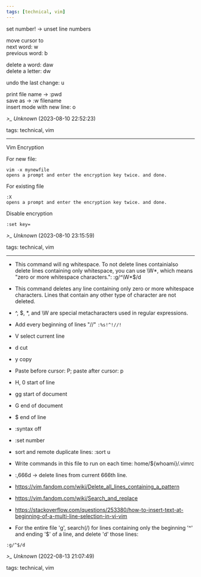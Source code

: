 ```yaml
---
tags: [technical, vim]
---
```


set number! -> unset line numbers  
   
move cursor to  
next word: w   
previous word: b 

delete a word: daw  
delete a letter: dw

undo the last change: u

print file name -> :pwd  
save as -> :w filename  
insert mode with new line: o

*>_ Unknown* (2023-08-10 22:52:23)

tags: technical, vim

---

Vim Encryption

For new file:

```  
vim -x mynewfile  
opens a prompt and enter the encryption key twice. and done.  
```

For existing file

```  
:X  
opens a prompt and enter the encryption key twice. and done.  
```

Disable encryption

```  
:set key=  
```

*>_ Unknown* (2023-08-10 23:15:59)

tags: technical, vim

---

- This command will ng whitespace. To not delete lines containialso delete lines containing only whitespace, you can use \W*, which means "zero or more whitespace characters.": :g/^\W*$/d
- This command deletes any line containing only zero or more whitespace characters. Lines that contain any other type of character are not deleted.
- ^, $, *, and \W are special metacharacters used in regular expressions.
- Add every beginning of lines "//" ```:%s!^!//!```
- V select current line
- d cut
- y copy
- Paste before cursor: P; paste after cursor: p
- H, 0 start of line
- gg start of document
- G end of document
- $ end of line
- :syntax off
- :set number
- sort and remote duplicate lines: :sort u
- Write commands in this file to run on each time: home/${whoami}/.vimrc
- :,666d -> delete lines from current 666th line.
- https://vim.fandom.com/wiki/Delete_all_lines_containing_a_pattern
- https://vim.fandom.com/wiki/Search_and_replace
- https://stackoverflow.com/questions/253380/how-to-insert-text-at-beginning-of-a-multi-line-selection-in-vi-vim

- For the entire file 'g', search(/) for lines containing only the beginning '^' and ending '$' of a line, and delete 'd' those lines:   
```  
:g/^$/d  
```

*>_ Unknown* (2022-08-13 21:07:49)

tags: technical, vim

